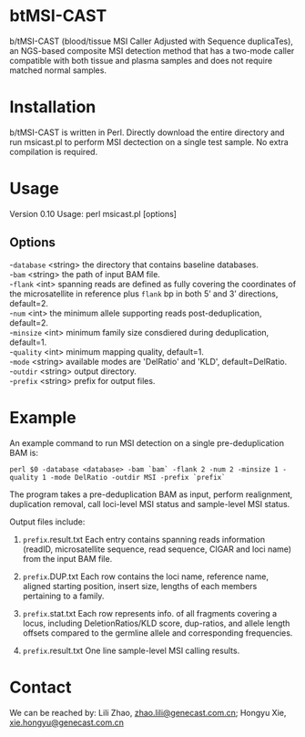 # btMSI-CAST

b/tMSI-CAST (blood/tissue MSI Caller Adjusted with Sequence duplicaTes), an NGS-based composite MSI detection method that has a two-mode caller compatible with both tissue and plasma samples and does not require matched normal samples.

# Installation
b/tMSI-CAST is written in Perl. Directly download the entire directory and run msicast.pl to perform MSI dectection on a single test sample. No extra compilation is required.

# Usage
Version 0.10
Usage: perl msicast.pl [options]

## Options
-`database` \<string\> the directory that contains baseline databases.  
-`bam` \<string\> the path of input BAM file.  
-`flank` \<int\> spanning reads are defined as fully covering the coordinates of the microsatellite in reference plus `flank` bp in both 5’ and 3’ directions, default=2.  
-`num` \<int\> the minimum allele supporting reads post-deduplication, default=2.  
-`minsize` \<int\> minimum family size consdiered during deduplication, default=1.  
-`quality` \<int\> minimum mapping quality, default=1.  
-`mode` \<string\> available modes are 'DelRatio' and 'KLD', default=DelRatio.  
-`outdir` \<string\> output directory.  
-`prefix` \<string\> prefix for output files.  
 
# Example
An example command to run MSI detection on a single pre-deduplication BAM is:
```
perl $0 -database <database> -bam `bam` -flank 2 -num 2 -minsize 1 -quality 1 -mode DelRatio -outdir MSI -prefix `prefix`
```
The program takes a pre-deduplication BAM as input, perform realignment, duplication removal, call loci-level MSI status and sample-level MSI status.

Output files include:
1. `prefix`.result.txt
Each entry contains spanning reads information (readID, microsatellite sequence, read sequence, CIGAR and loci name) from the input BAM file.
 
2. `prefix`.DUP.txt
Each row contains the loci name, reference name, aligned starting position, insert size, lengths of each members pertaining to a family.

3. `prefix`.stat.txt
Each row represents info. of all fragments covering a locus, including DeletionRatios/KLD score, dup-ratios, and allele length offsets compared to the germline allele and corresponding frequencies.

4. `prefix`.result.txt
One line sample-level MSI calling results.


# Contact
We can be reached by: Lili Zhao, zhao.lili@genecast.com.cn; Hongyu Xie, xie.hongyu@genecast.com.cn
